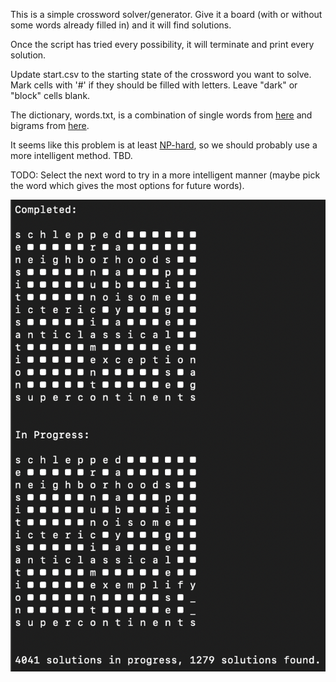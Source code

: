This is a simple crossword solver/generator. Give it a board (with or without some words already filled in) and it will find solutions.

Once the script has tried every possibility, it will terminate and print every solution.

Update start.csv to the starting state of the crossword you want to solve.
	Mark cells with '#' if they should be filled with letters.
	Leave "dark" or "block" cells blank.

The dictionary, words.txt, is a combination of single words from [here](https://raw.githubusercontent.com/redbo/scrabble/master/dictionary.txt) and 
bigrams from [here](https://norvig.com/ngrams/count_2w.txt).

It seems like this problem is at least [NP-hard](https://arxiv.org/abs/2109.11203), so we should probably use a more intelligent method. TBD.

TODO:
	Select the next word to try in a more intelligent manner (maybe pick the word which gives the most options for future words).
	
![](https://github.com/matthew-ritch/cword/blob/main/script_in_progress.png)
